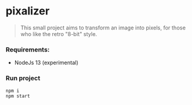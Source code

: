 # pixalizer
> This small project aims to transform an image into pixels, for those who like the retro "8-bit" style.

### Requirements:
- NodeJs 13 (experimental)

### Run project
```
npm i
npm start
```
